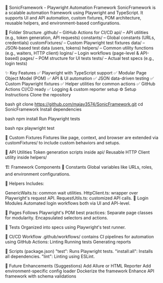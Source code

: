 🚀 SonicFramework - Playwright Automation Framework
SonicFramework is a scalable automation framework using Playwright and TypeScript. It supports UI and API automation, custom fixtures, POM architecture, reusable helpers, and environment-based configurations.

📂 Folder Structure
.github/ – GitHub Actions for CI/CD
api/ – API utilities (e.g., token generation, API requests)
constants/ – Global constants (URLs, credentials)
customFixtures/ – Custom Playwright test fixtures
data/ – JSON-based test data (users, tokens)
helpers/ – Common utility functions (e.g., waiters, HTTP client)
logins/ – Login workflows (page-level & API-based)
pages/ – POM structure for UI tests
tests/ – Actual test specs (e.g., login tests)

✨ Key Features
✅ Playwright with TypeScript support
✅ Modular Page Object Model (POM)
✅ API & UI automation
✅ JSON data-driven testing
✅ Custom Playwright fixtures
✅ Helper utilities for common actions
✅ GitHub Actions CI/CD ready
✅ Logging & custom reporter setup
⚙️ Setup Instructions
Clone the repository

bash
git clone https://github.com/majay3574/SonicFramework.git
cd SonicFramework
Install dependencies

bash
npm install
Run Playwright tests

bash
npx playwright test

🧩 Custom Fixtures
Fixtures like page, context, and browser are extended via customFixtures/ to include custom behaviors and setups.

🔐 API Utilities
Token generation scripts inside api/
Reusable HTTP Client utility inside helpers/

🏗️ Framework Components
📜 Constants
Global variables like URLs, roles, and environment configurations.

🧰 Helpers
Includes:

GenericWaits.ts: common wait utilities.
HttpClient.ts: wrapper over Playwright's request API.
RequestUtils.ts: customized API calls.
🔐 Login Modules
Automated login workflows both via UI and API-level.

📄 Pages
Follows Playwright's POM best practices:
Separate page classes for modularity.
Encapsulated selectors and actions.

🧪 Tests
Organized into specs using Playwright's test runner.

🚦 CI/CD Workflow
.github/workflows/ contains CI pipelines for automation using GitHub Actions:
Linting
Running tests
Generating reports

🚀 Scripts (package.json)
"test": Runs Playwright tests.
"install:all": Installs all dependencies.
"lint": Linting using ESLint.

📝 Future Enhancements (Suggestions)
Add Allure or HTML Reporter
Add environment-specific config loader
Dockerize the framework
Enhance API framework with schema validations
